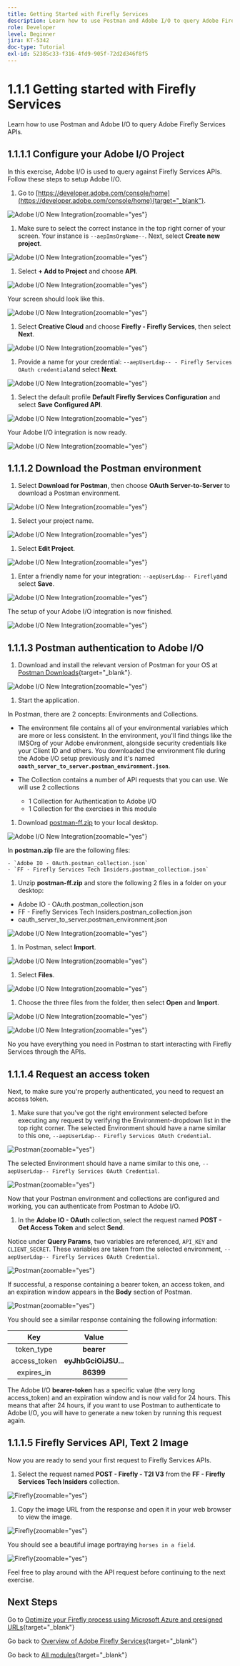 ```yaml
---
title: Getting Started with Firefly Services
description: Learn how to use Postman and Adobe I/O to query Adobe Firefly Services APIs
role: Developer
level: Beginner
jira: KT-5342
doc-type: Tutorial
exl-id: 52385c33-f316-4fd9-905f-72d2d346f8f5
---
```

# 1.1.1 Getting started with Firefly Services

Learn how to use Postman and Adobe I/O to query Adobe Firefly Services APIs.

## 1.1.1.1 Configure your Adobe I/O Project

In this exercise, Adobe I/O is used to query against Firefly Services APIs. Follow these steps to setup Adobe I/O.

1. Go to [https://developer.adobe.com/console/home](https://developer.adobe.com/console/home){target="_blank"}.

  ![Adobe I/O New Integration](./images/iohome.png){zoomable="yes"}

1. Make sure to select the correct instance in the top right corner of your screen. Your instance is `--aepImsOrgName--`. Next, select **Create new project**.

  ![Adobe I/O New Integration](./images/iocomp.png){zoomable="yes"}

1. Select **+ Add to Project** and choose **API**.

  ![Adobe I/O New Integration](./images/adobe_io_access_api.png){zoomable="yes"}

 Your screen should look like this.

  ![Adobe I/O New Integration](./images/api1.png){zoomable="yes"}

1. Select **Creative Cloud** and choose **Firefly - Firefly Services**, then select **Next**.

  ![Adobe I/O New Integration](./images/api3.png){zoomable="yes"}

1. Provide a name for your credential: `--aepUserLdap-- - Firefly Services OAuth credential`and select **Next**.

  ![Adobe I/O New Integration](./images/api4.png){zoomable="yes"}

1. Select the default profile **Default Firefly Services Configuration** and select **Save Configured API**.

  ![Adobe I/O New Integration](./images/api9.png){zoomable="yes"}

  Your Adobe I/O integration is now ready.

  ![Adobe I/O New Integration](./images/api11.png){zoomable="yes"}

## 1.1.1.2 Download the Postman environment

1. Select **Download for Postman**, then choose **OAuth Server-to-Server** to download a Postman environment.

  ![Adobe I/O New Integration](./images/iopm.png){zoomable="yes"}

1. Select your project name.

  ![Adobe I/O New Integration](./images/api13.png){zoomable="yes"}

1. Select **Edit Project**.

  ![Adobe I/O New Integration](./images/api14.png){zoomable="yes"}

1. Enter a friendly name for your integration: `--aepUserLdap-- Firefly`and select **Save**.

  ![Adobe I/O New Integration](./images/api15.png){zoomable="yes"}

  The setup of your Adobe I/O integration is now finished.

  ![Adobe I/O New Integration](./images/api16.png){zoomable="yes"}

## 1.1.1.3 Postman authentication to Adobe I/O

1. Download and install the relevant version of Postman for your OS at [Postman Downloads](https://www.postman.com/downloads/){target="_blank"}.

  ![Adobe I/O New Integration](./images/getstarted.png){zoomable="yes"}

1. Start the application.

  In Postman, there are 2 concepts: Environments and Collections.

  - The environment file contains all of your environmental variables which are more or less consistent. In the environment, you'll find things like the IMSOrg of your Adobe environment, alongside security credentials like your Client ID and others. You downloaded the environment file during the Adobe I/O setup previously and it's named  **`oauth_server_to_server.postman_environment.json`**.
    
  - The Collection contains a number of API requests that you can use. We will use 2 collections
    - 1 Collection for Authentication to Adobe I/O
    - 1 Collection for the exercises in this module

1. Download [postman-ff.zip](./../../../assets/postman/postman-ff.zip) to your local desktop. 

  ![Adobe I/O New Integration](./images/pmfolder.png){zoomable="yes"}

  In **postman.zip** file are the following files:

    - `Adobe IO - OAuth.postman_collection.json`
    - `FF - Firefly Services Tech Insiders.postman_collection.json`
  
1. Unzip **postman-ff.zip** and store the following 2 files in a folder on your desktop:
  - Adobe IO - OAuth.postman_collection.json 
  - FF - Firefly Services Tech Insiders.postman_collection.json 
  - oauth_server_to_server.postman_environment.json

  ![Adobe I/O New Integration](./images/pmfolder1.png){zoomable="yes"}

1. In Postman, select **Import**.

  ![Adobe I/O New Integration](./images/postmanui.png){zoomable="yes"}

1. Select **Files**.

  ![Adobe I/O New Integration](./images/choosefiles.png){zoomable="yes"}

1. Choose the three files from the folder, then select **Open** and **Import**. 

  ![Adobe I/O New Integration](./images/selectfiles.png){zoomable="yes"}

  ![Adobe I/O New Integration](./images/impconfirm.png){zoomable="yes"}

  No you have everything you need in Postman to start interacting with Firefly Services through the APIs.

## 1.1.1.4 Request an access token

Next, to make sure you're properly authenticated, you need to request an access token.

1. Make sure that you've got the right environment selected before executing any request by verifying the Environment-dropdown list in the top right corner. The selected Environment should have a name similar to this one, `--aepUserLdap-- Firefly Services OAuth Credential`.

  ![Postman](./images/envselemea1.png){zoomable="yes"}

  The selected Environment should have a name similar to this one, `--aepUserLdap-- Firefly Services OAuth Credential`.

  ![Postman](./images/envselemea.png){zoomable="yes"}

  Now that your Postman environment and collections are configured and working, you can authenticate from Postman to Adobe I/O.

1. In the **Adobe IO - OAuth** collection, select the request named **POST - Get Access Token** and select **Send**. 

  Notice under **Query Params**, two variables are referenced, `API_KEY` and `CLIENT_SECRET`. These variables are taken from the selected environment, `--aepUserLdap-- Firefly Services OAuth Credential`. 

  ![Postman](./images/ioauth.png){zoomable="yes"}

  If successful, a response containing a bearer token, an access token, and an expiration window appears in the **Body** section of Postman.

  ![Postman](./images/ioauthresp.png){zoomable="yes"}


  You should see a similar response containing the following information:

  | Key     | Value     | 
  |:-------------:| :---------------:| 
  | token_type          | **bearer** |
  | access_token    | **eyJhbGciOiJSU...** | 
  | expires_in          | **86399** |

  The Adobe I/O **bearer-token** has a specific value (the very long access_token) and an expiration window and is now valid for 24 hours. This means that after 24 hours, if you want to use Postman to authenticate to Adobe I/O, you will have to generate a new token by running this request again.

## 1.1.1.5 Firefly Services API, Text 2 Image

Now you are ready to send your first request to Firefly Services APIs.

1. Select the request named **POST - Firefly - T2I V3** from the **FF - Firefly Services Tech Insiders** collection.

  ![Firefly](./images/ff1.png){zoomable="yes"}

1. Copy the image URL from the response and open it in your web browser to view the image. 

  ![Firefly](./images/ff2.png){zoomable="yes"}

  You should see a beautiful image portraying `horses in a field`.

  ![Firefly](./images/ff3.png){zoomable="yes"}

Feel free to play around with the API request before continuing to the next exercise.

## Next Steps

Go to [Optimize your Firefly process using Microsoft Azure and presigned URLs](./ex2.md){target="_blank"}

Go back to [Overview of Adobe Firefly Services](./firefly-services.md){target="_blank"}

Go back to [All modules](./../../../overview.md){target="_blank"}
